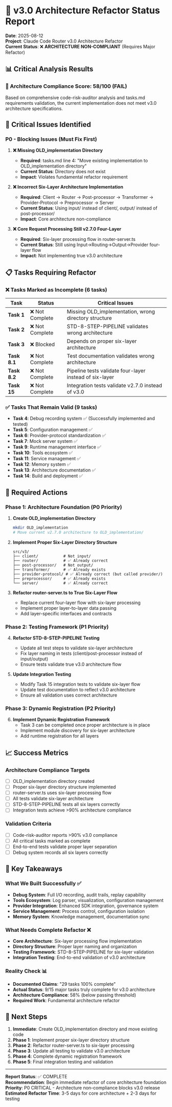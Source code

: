 # 🚨 v3.0 Architecture Refactor Status Report

**Date**: 2025-08-12  
**Project**: Claude Code Router v3.0 Architecture Refactor  
**Current Status**: ❌ **ARCHITECTURE NON-COMPLIANT** (Requires Major Refactor)

## 📊 Critical Analysis Results

### 🎯 Architecture Compliance Score: **58/100 (FAIL)**

Based on comprehensive code-risk-auditor analysis and tasks.md requirements validation, the current implementation does not meet v3.0 architecture specifications.

## 🚨 Critical Issues Identified

### P0 - Blocking Issues (Must Fix First)

1. **❌ Missing OLD_implementation Directory**
   - **Required**: tasks.md line 4: "Move existing implementation to OLD_implementation directory"
   - **Current Status**: Directory does not exist
   - **Impact**: Violates fundamental refactor requirement

2. **❌ Incorrect Six-Layer Architecture Implementation**
   - **Required**: Client → Router → Post-processor → Transformer → Provider-Protocol → Preprocessor → Server
   - **Current Status**: Using input/ instead of client/, output/ instead of post-processor/
   - **Impact**: Core architecture non-compliance

3. **❌ Core Request Processing Still v2.7.0 Four-Layer**
   - **Required**: Six-layer processing flow in router-server.ts
   - **Current Status**: Still using Input→Routing→Output→Provider four-layer flow
   - **Impact**: Not implementing true v3.0 architecture

## 📋 Tasks Requiring Refactor

### ❌ Tasks Marked as Incomplete (6 tasks)

| Task | Status | Critical Issues |
|------|--------|----------------|
| **Task 1** | ❌ Not Complete | Missing OLD_implementation, wrong directory structure |
| **Task 2** | ❌ Not Complete | STD-8-STEP-PIPELINE validates wrong architecture |
| **Task 3** | ❌ Blocked | Depends on proper six-layer architecture |
| **Task 8.1** | ❌ Not Complete | Test documentation validates wrong architecture |
| **Task 8.2** | ❌ Not Complete | Pipeline tests validate four-layer instead of six-layer |
| **Task 15** | ❌ Not Complete | Integration tests validate v2.7.0 instead of v3.0 |

### ✅ Tasks That Remain Valid (9 tasks)

- **Task 4**: Debug recording system ✅ (Successfully implemented and tested)
- **Task 5**: Configuration management ✅
- **Task 6**: Provider-protocol standardization ✅  
- **Task 7**: Mock server system ✅
- **Task 9**: Runtime management interface ✅
- **Task 10**: Tools ecosystem ✅
- **Task 11**: Service management ✅
- **Task 12**: Memory system ✅
- **Task 13**: Architecture documentation ✅
- **Task 14**: Build and deployment ✅

## 🎯 Required Actions

### Phase 1: Architecture Foundation (P0 Priority)

1. **Create OLD_implementation Directory**
   ```bash
   mkdir OLD_implementation
   # Move current v2.7.0 architecture to OLD_implementation/
   ```

2. **Implement Proper Six-Layer Directory Structure**
   ```
   src/v3/
   ├── client/           # Not input/
   ├── router/           # ✅ Already correct
   ├── post-processor/   # Not output/
   ├── transformer/      # ✅ Already exists
   ├── provider-protocol/ # ✅ Already correct (but called provider/)
   ├── preprocessor/     # ✅ Already exists
   └── server/           # ✅ Already correct
   ```

3. **Refactor router-server.ts to True Six-Layer Flow**
   - Replace current four-layer flow with six-layer processing
   - Implement proper layer-to-layer data passing
   - Add layer-specific interfaces and contracts

### Phase 2: Testing Framework (P1 Priority)

4. **Refactor STD-8-STEP-PIPELINE Testing**
   - Update all test steps to validate six-layer architecture
   - Fix layer naming in tests (client/post-processor instead of input/output)
   - Ensure tests validate true v3.0 architecture flow

5. **Update Integration Testing**
   - Modify Task 15 integration tests to validate six-layer flow
   - Update test documentation to reflect v3.0 architecture
   - Ensure all validation uses correct architecture

### Phase 3: Dynamic Registration (P2 Priority)

6. **Implement Dynamic Registration Framework**
   - Task 3 can be completed once proper architecture is in place
   - Implement module discovery for six-layer architecture
   - Add runtime registration for all layers

## 📈 Success Metrics

### Architecture Compliance Targets
- [ ] OLD_implementation directory created
- [ ] Proper six-layer directory structure implemented
- [ ] router-server.ts uses six-layer processing flow
- [ ] All tests validate six-layer architecture
- [ ] STD-8-STEP-PIPELINE tests all six layers correctly
- [ ] Integration tests achieve >90% architecture compliance

### Validation Criteria
- [ ] Code-risk-auditor reports >90% v3.0 compliance
- [ ] All critical tasks marked as complete
- [ ] End-to-end tests validate proper layer separation
- [ ] Debug system records all six layers correctly

## 🚨 Key Takeaways

### What We Built Successfully ✅
- **Debug System**: Full I/O recording, audit trails, replay capability
- **Tools Ecosystem**: Log parser, visualization, configuration management
- **Provider Integration**: Enhanced SDK integration, governance system
- **Service Management**: Process control, configuration isolation
- **Memory System**: Knowledge management, documentation sync

### What Needs Complete Refactor ❌
- **Core Architecture**: Six-layer processing flow implementation
- **Directory Structure**: Proper layer naming and organization  
- **Testing Framework**: STD-8-STEP-PIPELINE for six-layer validation
- **Integration Testing**: End-to-end validation of v3.0 architecture

### Reality Check 📊
- **Documented Claims**: "29 tasks 100% complete"
- **Actual Status**: 9/15 major tasks truly complete for v3.0 architecture
- **Architecture Compliance**: 58% (below passing threshold)
- **Required Work**: Fundamental architecture refactor

## 🔄 Next Steps

1. **Immediate**: Create OLD_implementation directory and move existing code
2. **Phase 1**: Implement proper six-layer directory structure  
3. **Phase 2**: Refactor router-server.ts to six-layer processing
4. **Phase 3**: Update all testing to validate v3.0 architecture
5. **Phase 4**: Complete dynamic registration framework
6. **Phase 5**: Final integration testing and validation

---

**Report Status**: ✅ COMPLETE  
**Recommendation**: Begin immediate refactor of core architecture foundation  
**Priority**: P0 CRITICAL - Architecture non-compliance blocks v3.0 release  
**Estimated Refactor Time**: 3-5 days for core architecture + 2-3 days for testing